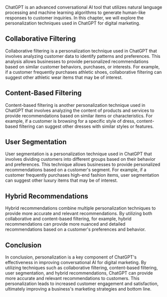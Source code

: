 
ChatGPT is an advanced conversational AI tool that utilizes natural language processing and machine learning algorithms to generate human-like responses to customer inquiries. In this chapter, we will explore the personalization techniques used in ChatGPT for digital marketing.

Collaborative Filtering
-----------------------

Collaborative filtering is a personalization technique used in ChatGPT that involves analyzing customer data to identify patterns and preferences. This analysis allows businesses to provide personalized recommendations based on similar customer behaviors, purchases, or interests. For example, if a customer frequently purchases athletic shoes, collaborative filtering can suggest other athletic wear items that may be of interest.

Content-Based Filtering
-----------------------

Content-based filtering is another personalization technique used in ChatGPT that involves analyzing the content of products and services to provide recommendations based on similar items or characteristics. For example, if a customer is browsing for a specific style of dress, content-based filtering can suggest other dresses with similar styles or features.

User Segmentation
-----------------

User segmentation is a personalization technique used in ChatGPT that involves dividing customers into different groups based on their behavior and preferences. This technique allows businesses to provide personalized recommendations based on a customer's segment. For example, if a customer frequently purchases high-end fashion items, user segmentation can suggest other luxury items that may be of interest.

Hybrid Recommendations
----------------------

Hybrid recommendations combine multiple personalization techniques to provide more accurate and relevant recommendations. By utilizing both collaborative and content-based filtering, for example, hybrid recommendations can provide more nuanced and detailed recommendations based on a customer's preferences and behavior.

Conclusion
----------

In conclusion, personalization is a key component of ChatGPT's effectiveness in improving conversational AI for digital marketing. By utilizing techniques such as collaborative filtering, content-based filtering, user segmentation, and hybrid recommendations, ChatGPT can provide more accurate and relevant recommendations to customers. This personalization leads to increased customer engagement and satisfaction, ultimately improving a business's marketing strategies and bottom line.
